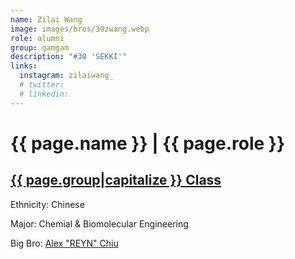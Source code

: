 ```yaml
---
name: Zilai Wang
image: images/bros/30zwang.webp
role: alumni
group: gamgam
description: "#30 'SEKKI'"
links:
  instagram: zilaiwang_
  # twitter: 
  # linkedin: 
---
```


# {{ page.name }} | {{ page.role }} 
    
## [{{ page.group|capitalize }} Class](/ah/{{page.group}}s)
    
Ethnicity: Chinese

Major: Chemial & Biomolecular Engineering

Big Bro: [Alex "REYN" Chiu](22achiu)


